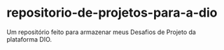 # repositorio-de-projetos-para-a-dio
Um repositório feito para armazenar meus Desafios de Projeto da plataforma DIO.
